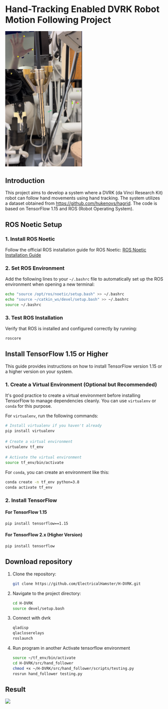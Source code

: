 # Hand-Tracking Enabled DVRK Robot Motion Following Project

<img src="./images/Schematic_drawing.png" alt="Schematic_drawing" style="zoom:50%;" />

## Introduction
This project aims to develop a system where a DVRK (da Vinci Research Kit) robot can follow hand movements using hand tracking. The system utilizes a dataset obtained from https://github.com/hukenovs/hagrid. The code is based on TensorFlow 1.15 and ROS (Robot Operating System).

## ROS Noetic Setup

### 1. Install ROS Noetic
Follow the official ROS installation guide for ROS Noetic: [ROS Noetic Installation Guide](http://wiki.ros.org/noetic/Installation)


### 2. Set ROS Environment
Add the following lines to your `~/.bashrc` file to automatically set up the ROS environment when opening a new terminal:
```bash
echo "source /opt/ros/noetic/setup.bash" >> ~/.bashrc
echo "source ~/catkin_ws/devel/setup.bash" >> ~/.bashrc
source ~/.bashrc
```

### 3. Test ROS Installation
Verify that ROS is installed and configured correctly by running:
```bash
roscore
```

## Install TensorFlow 1.15 or Higher

This guide provides instructions on how to install TensorFlow version 1.15 or a higher version on your system.

### 1. Create a Virtual Environment (Optional but Recommended)

It's good practice to create a virtual environment before installing TensorFlow to manage dependencies cleanly. You can use `virtualenv` or `conda` for this purpose.

For `virtualenv`, run the following commands:

```bash
# Install virtualenv if you haven't already
pip install virtualenv

# Create a virtual environment
virtualenv tf_env

# Activate the virtual environment
source tf_env/bin/activate
```

For `conda`, you can create an environment like this:

```bash
conda create -n tf_env python=3.8
conda activate tf_env
```

### 2. Install TensorFlow

#### For TensorFlow 1.15

```bash
pip install tensorflow==1.15
```

#### For TensorFlow 2.x (Higher Version)

```bash
pip install tensorflow
```

## Download repository
1. Clone the repository:
   ```bash
   git clone https://github.com/ElectricalHamster/H-DVRK.git
   ```
2. Navigate to the project directory:
   ```bash
   cd H-DVRK
   source devel/setup.bash
   ```
3. Connect with dvrk 
   ```bash
   qladisp
   qlacloserelays
   roslaunch 
   ```
4. Run program in another
	Activate tensorflow environment
   ```bash
   source ~/tf_env/bin/activate
   cd H-DVRK/src/hand_follower
   chmod +x ~/H-DVRK/src/hand_follower/scripts/testing.py
   rosrun hand_follower testing.py
   ```
   
## Result

![](/Users/chenjiayi/Downloads/ros_ws/images/results.gif)